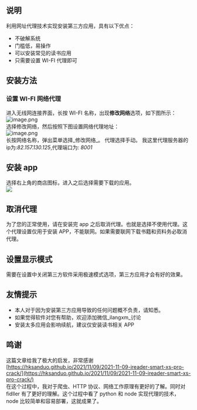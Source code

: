 <a name="dgj0Y"></a>
## 说明
利用网址代理技术实现安装第三方应用，具有以下优点：

- 不破解系统
- 门槛低，易操作
- 可以安装常见的读书应用
- 只需要设置 WI-FI 代理即可
<a name="eQm7E"></a>
## 安装方法
<a name="JkXvu"></a>
### 设置 WI-FI 网络代理
进入无线网连接界面，长按 WI-FI 名称，出现**修改网络**选项，如下图所示：<br />![image.png](https://cdn.nlark.com/yuque/0/2022/png/798070/1646971367348-70668ff3-585e-4346-a5e1-9e59b7be2e0e.png#clientId=u14da133f-c262-4&crop=0&crop=0&crop=1&crop=1&from=paste&height=895&id=u28ca509d&margin=%5Bobject%20Object%5D&name=image.png&originHeight=1790&originWidth=1995&originalType=binary&ratio=1&rotation=0&showTitle=false&size=1409006&status=done&style=none&taskId=u8b166238-d119-4114-9cf6-7fb12aab104&title=&width=997.5)<br />选择修改网络，然后按照下图设置网络代理地址：<br />![image.png](https://cdn.nlark.com/yuque/0/2022/png/798070/1646971458307-371c8377-55d6-4dfb-a639-2e44cebc9c48.png#clientId=u14da133f-c262-4&crop=0&crop=0&crop=1&crop=1&from=paste&height=627&id=u52cfd62b&margin=%5Bobject%20Object%5D&name=image.png&originHeight=678&originWidth=504&originalType=binary&ratio=1&rotation=0&showTitle=false&size=253268&status=done&style=none&taskId=ue5b86e53-bd45-4e9a-9fef-2bf4c2f9096&title=&width=466)<br />长按网络名称，弹出菜单选择_修改网络_。 代理选择手动。 我这里代理服务器的ip为:_82.157.130.125_,代理端口为: _8001_
<a name="bL4ho"></a>
## 安装 app
选择右上角的商店图标，进入之后选择需要下载的应用。<br />![](https://cdn.nlark.com/yuque/0/2022/png/798070/1646971500292-d1ff2a12-d3df-4e92-99a9-8fe14f033ef8.png#clientId=u14da133f-c262-4&crop=0&crop=0&crop=1&crop=1&from=paste&id=ucaa8c6d2&margin=%5Bobject%20Object%5D&originHeight=311&originWidth=597&originalType=url&ratio=1&rotation=0&showTitle=false&status=done&style=none&taskId=ua011c247-e7f8-460c-83d4-214fdce8d10&title=)
<a name="TUe9f"></a>
## 取消代理
为了您的正常使用，请在安装完 app 之后取消代理。也就是选择不使用代理。这个代理设置仅用于安装 APP，不能联网。如果需要联网下载书籍和资料务必取消代理。
<a name="LtooH"></a>
## 设置显示模式
需要在设置中关闭第三方软件采用极速模式选项，第三方应用才会有好的效果。
<a name="OFxZl"></a>
## 友情提示

- 本人对于因为安装第三方应用导致的任何问题概不负责，请知悉。
- 如果觉得软件对您有帮助，欢迎添加微信_ilangxm_讨论
- 安装太多应用会影响续航，建议仅安装读书相关 APP
<a name="bV8WB"></a>
## 鸣谢
这篇文章给我了极大的启发，非常感谢[https://hksanduo.github.io/2021/11/09/2021-11-09-ireader-smart-xs-pro-crack/](https://hksanduo.github.io/2021/11/09/2021-11-09-ireader-smart-xs-pro-crack/)<br />在这个过程中，我对于爬虫、HTTP 协议、网络工作原理有更好的了解。同时对 fidller 有了更好的理解。这个过程中看了 python 和 node 实现代理的技术， node 比较简单和容易部署，这就成果了。

